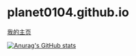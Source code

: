 # planet0104.github.io

[我的主页](http://planet0104.github.io/ "我的主页")

[![Anurag's GitHub stats](https://github-readme-stats.vercel.app/api?username=planet0104)](https://github.com/anuraghazra/github-readme-stats)
